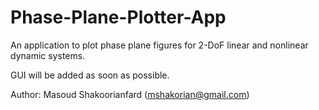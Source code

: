 # Phase-Plane-Plotter-App
An application to plot phase plane figures for 2-DoF linear and nonlinear dynamic systems.

GUI will be added as soon as possible.

Author: Masoud Shakoorianfard (mshakorian@gmail.com)
